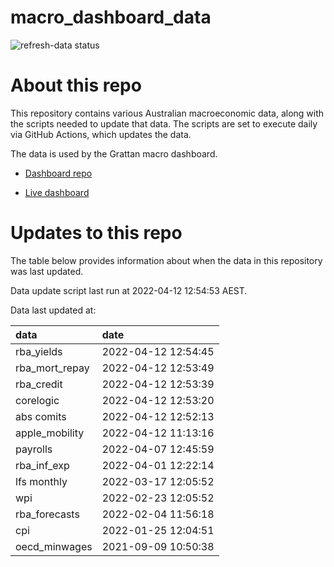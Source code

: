 
<!-- README.md is generated from README.Rmd. Please edit that file -->

# macro\_dashboard\_data

<!-- badges: start -->

![refresh-data
status](https://github.com/grattan/macro_dashboard_data/workflows/refresh-data/badge.svg)

<!-- badges: end -->

# About this repo

This repository contains various Australian macroeconomic data, along
with the scripts needed to update that data. The scripts are set to
execute daily via GitHub Actions, which updates the data.

The data is used by the Grattan macro dashboard.

  - [Dashboard repo](https://github.com/grattan/macrodashboard)

  - [Live dashboard](https://mattcowgill.shinyapps.io/macrodashboard/)

# Updates to this repo

The table below provides information about when the data in this
repository was last updated.

Data update script last run at 2022-04-12 12:54:53 AEST.

Data last updated at:

| data             | date                |
| :--------------- | :------------------ |
| rba\_yields      | 2022-04-12 12:54:45 |
| rba\_mort\_repay | 2022-04-12 12:53:49 |
| rba\_credit      | 2022-04-12 12:53:39 |
| corelogic        | 2022-04-12 12:53:20 |
| abs comits       | 2022-04-12 12:52:13 |
| apple\_mobility  | 2022-04-12 11:13:16 |
| payrolls         | 2022-04-07 12:45:59 |
| rba\_inf\_exp    | 2022-04-01 12:22:14 |
| lfs monthly      | 2022-03-17 12:05:52 |
| wpi              | 2022-02-23 12:05:52 |
| rba\_forecasts   | 2022-02-04 11:56:18 |
| cpi              | 2022-01-25 12:04:51 |
| oecd\_minwages   | 2021-09-09 10:50:38 |

